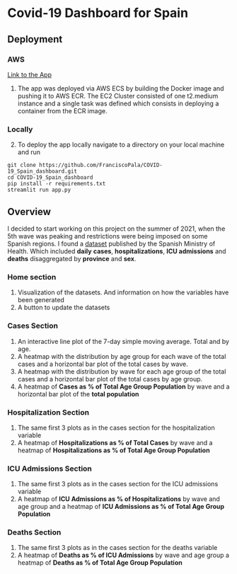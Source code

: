 # Covid-19 Dashboard for Spain
## Deployment
### AWS
<a href="ec2-34-244-246-110.eu-west-1.compute.amazonaws.com:8501">Link to the App</a>
1. The app was deployed via AWS ECS by building the Docker image and pushing it to AWS ECR. The EC2 Cluster consisted of one t2.medium instance and a single task was defined which consists in deploying a container from the ECR image.
### Locally 
2. To deploy the app locally navigate to a directory on your local machine and run
```
git clone https://github.com/FranciscoPala/COVID-19_Spain_dashboard.git
cd COVID-19_Spain_dashboard
pip install -r requirements.txt
streamlit run app.py
```
## Overview
I decided to start working on this project on the summer of 2021, when the 5th wave was peaking and restrictions were being imposed on some Spanish regions. I found a [dataset](https://cnecovid.isciii.es/covid19/) published by the Spanish Ministry of Health. Which included **daily** **cases**, **hospitalizations**, **ICU admissions** and **deaths** disaggregated by **province** and **sex**.  
### Home section
1. Visualization of the datasets. And information on how the variables have been generated
1. A button to update the datasets
### Cases Section
1. An interactive line plot of the 7-day simple moving average. Total and by age.
2. A heatmap with the distribution by age group for each wave of the total cases and a horizontal bar plot of the total cases by wave.
3. A heatmap with the distribution by wave for each age group of the total cases and a horizontal bar plot of the total cases by age group.
4. A heatmap of **Cases as % of Total Age Group Population** by wave and a horizontal bar plot of the **total population**
### Hospitalization Section
1. The same first 3 plots as in the cases section for the hospitalization variable
1. A heatmap of **Hospitalizations as % of Total Cases** by wave and a heatmap of **Hospitalizations as % of Total Age Group Population**
### ICU Admissions Section
1. The same first 3 plots as in the cases section for the ICU admissions variable
1. A heatmap of **ICU Admissions as % of Hospitalizations** by wave and age group and a heatmap of **ICU Admissions as % of Total Age Group Population**
### Deaths Section 
1. The same first 3 plots as in the cases section for the deaths variable
1. A heatmap of **Deaths as % of ICU Admissions** by wave and age group a heatmap of **Deaths as % of Total Age Group Population**
